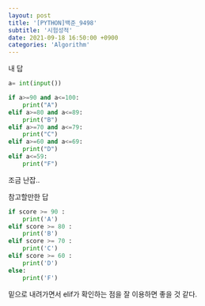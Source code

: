 ```yaml
---
layout: post
title: '[PYTHON]백준_9498'
subtitle: '시험성적'
date: 2021-09-18 16:50:00 +0900
categories: 'Algorithm'
---
```




내 답

```python
a= int(input())

if a>=90 and a<=100:
    print("A")
elif a>=80 and a<=89:
    print("B")
elif a>=70 and a<=79:
    print("C")
elif a>=60 and a<=69:
    print("D")
elif a<=59:
    print("F")
```

조금 난잡..

참고할만한 답

```python
if score >= 90 :
    print('A')
elif score >= 80 :
    print('B')
elif score >= 70 :
    print('C')
elif score >= 60 :
    print('D')
else:
    print('F')
```

밑으로 내려가면서 elif가 확인하는 점을 잘 이용하면 좋을 것 같다. 
